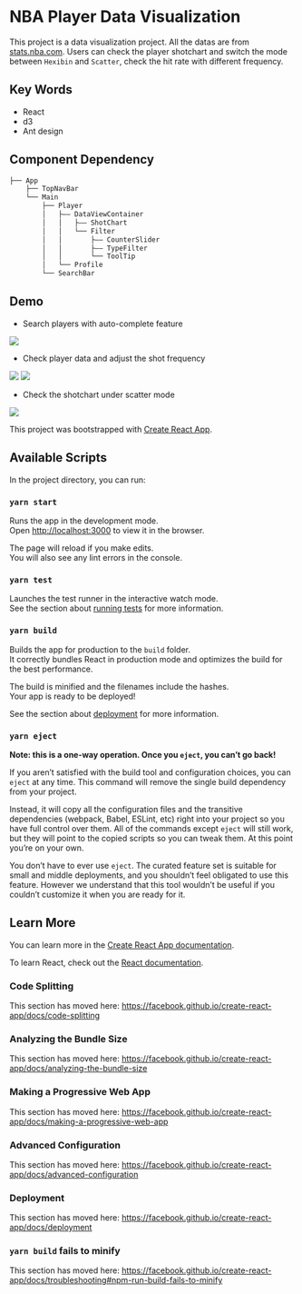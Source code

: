 # NBA Player Data Visualization
This project is a data visualization project. All the datas are from [stats.nba.com](https://stats.nba.com/). Users can check the player shotchart and switch the mode between `Hexibin` and `Scatter`, check the hit rate with different frequency. 

## Key Words
- React
- d3
- Ant design

## Component Dependency
```bash
├── App
    ├── TopNavBar
    └── Main
        ├── Player
        │   ├—— DataViewContainer
        │   │   ├—— ShotChart
        │   │   └── Filter
        │   │       ├—— CounterSlider
        │   │       ├—— TypeFilter
        │   │       └── ToolTip
        │   └── Profile
        └── SearchBar
```

## Demo
- Search players with auto-complete feature
<img src="https://github.com/ethanhou99/nba-web/blob/master/src/assets/image/demo1.png" />

- Check player data and adjust the shot frequency
<img src="https://github.com/ethanhou99/nba-web/blob/master/src/assets/image/demo2.png" />
<img src="https://github.com/ethanhou99/nba-web/blob/master/src/assets/image/demo3.png" />

- Check the shotchart under scatter mode
<img src="https://github.com/ethanhou99/nba-web/blob/master/src/assets/image/demo4.png" />


This project was bootstrapped with [Create React App](https://github.com/facebook/create-react-app).

## Available Scripts

In the project directory, you can run:

### `yarn start`

Runs the app in the development mode.<br />
Open [http://localhost:3000](http://localhost:3000) to view it in the browser.

The page will reload if you make edits.<br />
You will also see any lint errors in the console.

### `yarn test`

Launches the test runner in the interactive watch mode.<br />
See the section about [running tests](https://facebook.github.io/create-react-app/docs/running-tests) for more information.

### `yarn build`

Builds the app for production to the `build` folder.<br />
It correctly bundles React in production mode and optimizes the build for the best performance.

The build is minified and the filenames include the hashes.<br />
Your app is ready to be deployed!

See the section about [deployment](https://facebook.github.io/create-react-app/docs/deployment) for more information.

### `yarn eject`

**Note: this is a one-way operation. Once you `eject`, you can’t go back!**

If you aren’t satisfied with the build tool and configuration choices, you can `eject` at any time. This command will remove the single build dependency from your project.

Instead, it will copy all the configuration files and the transitive dependencies (webpack, Babel, ESLint, etc) right into your project so you have full control over them. All of the commands except `eject` will still work, but they will point to the copied scripts so you can tweak them. At this point you’re on your own.

You don’t have to ever use `eject`. The curated feature set is suitable for small and middle deployments, and you shouldn’t feel obligated to use this feature. However we understand that this tool wouldn’t be useful if you couldn’t customize it when you are ready for it.

## Learn More

You can learn more in the [Create React App documentation](https://facebook.github.io/create-react-app/docs/getting-started).

To learn React, check out the [React documentation](https://reactjs.org/).

### Code Splitting

This section has moved here: https://facebook.github.io/create-react-app/docs/code-splitting

### Analyzing the Bundle Size

This section has moved here: https://facebook.github.io/create-react-app/docs/analyzing-the-bundle-size

### Making a Progressive Web App

This section has moved here: https://facebook.github.io/create-react-app/docs/making-a-progressive-web-app

### Advanced Configuration

This section has moved here: https://facebook.github.io/create-react-app/docs/advanced-configuration

### Deployment

This section has moved here: https://facebook.github.io/create-react-app/docs/deployment

### `yarn build` fails to minify

This section has moved here: https://facebook.github.io/create-react-app/docs/troubleshooting#npm-run-build-fails-to-minify
